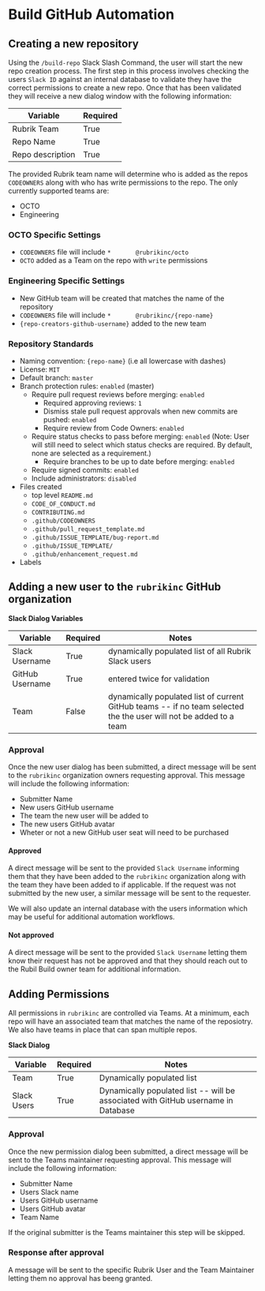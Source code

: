 # Build GitHub Automation

## Creating a new repository

Using the `/build-repo` Slack Slash Command, the user will start the new repo creation process. The first step in this process involves checking the users `Slack ID` against an internal database to validate they have the correct permissions to create a new repo. Once that has been validated they will receive a new dialog window with the following information:

| Variable         | Required |
|------------------|----------|
| Rubrik Team      | True     |
| Repo Name        | True     |
| Repo description | True     |

The provided Rubrik team name will determine who is added as the repos `CODEOWNERS` along with who has write permissions to the repo. The only currently supported teams are:

* OCTO
* Engineering

### OCTO Specific Settings

* `CODEOWNERS` file will include `*       @rubrikinc/octo`
* `OCTO` added as a Team on the repo with `write` permissions

### Engineering Specific Settings

*  New GitHub team will be created that matches the name of the repository
* `CODEOWNERS` file will include `*       @rubrikinc/{repo-name}`
* `{repo-creators-github-username}` added to the new team

### Repository Standards

* Naming convention: `{repo-name}` (i.e all lowercase with dashes)
* License: `MIT`
* Default branch: `master`
* Branch protection rules: `enabled` (master)
  * Require pull request reviews before merging: `enabled`
    * Required approving reviews: `1`
    * Dismiss stale pull request approvals when new commits are pushed: `enabled`
    * Require review from Code Owners: `enabled`
  * Require status checks to pass before merging: `enabled` (Note: User will still need to select which status checks are required. By default, none are selected as a requirement.)
    * Require branches to be up to date before merging: `enabled`
  * Require signed commits: `enabled`
  * Include administrators: `disabled`
* Files created
  * top level `README.md`
  * `CODE_OF_CONDUCT.md`
  * `CONTRIBUTING.md`
  * `.github/CODEOWNERS`
  * `.github/pull_request_template.md`
  * `.github/ISSUE_TEMPLATE/bug-report.md`
  * `.github/ISSUE_TEMPLATE/`
  * `.github/enhancement_request.md`
* Labels

## Adding a new user to the `rubrikinc` GitHub organization

**Slack Dialog Variables**

| Variable        | Required | Notes                                                                                                              |
|-----------------|----------|--------------------------------------------------------------------------------------------------------------------|
| Slack Username  | True     | dynamically populated list of all Rubrik Slack users                                                               |
| GitHub Username | True     | entered twice for validation                                                                                       |
| Team            | False    | dynamically populated list of current GitHub teams -- if no team selected the the user will not be added to a team |

### Approval

Once the new user dialog has been submitted, a direct message will be sent to the `rubrikinc` organization owners requesting approval. This message will include the following information:

* Submitter Name
* New users GitHub username
* The team the new user will be added to
* The new users GitHub avatar
* Wheter or not a new GitHub user seat will need to be purchased

#### Approved

A direct message will be sent to the provided `Slack Username` informing them that they have been added to the `rubrikinc` organization along with the team they have been added to if applicable. If the request was not submitted by the new user, a similar message will be sent to the requester.

We will also update an internal database with the users information which may be useful for additional automation workflows.

#### Not approved

A direct message will be sent to the provided `Slack Username` letting them know their request has not be approved and that they should reach out to the Rubil Build owner team for additional information.


## Adding Permissions

All permissions in `rubrikinc` are controlled via Teams. At a minimum, each repo will have an associated team that matches the name of the reposiotry. We also have teams in place that can span multiple repos.

**Slack Dialog**

| Variable    | Required | Notes                                                                             |
|-------------|----------|-----------------------------------------------------------------------------------|
| Team        | True     | Dynamically populated list                                                        |
| Slack Users | True     | Dynamically populated list -- will be associated with GitHub username in Database |

### Approval

Once the new permission dialog been submitted, a direct message will be sent to the Teams maintainer requesting approval. This message will include the following information:

* Submitter Name
* Users Slack name
* Users GitHub username
* Users GitHub avatar
* Team Name

If the original submitter is the Teams maintainer this step will be skipped.

### Response after approval

A message will be sent to the specific Rubrik User and the Team Maintainer letting them no approval has beeng granted.
